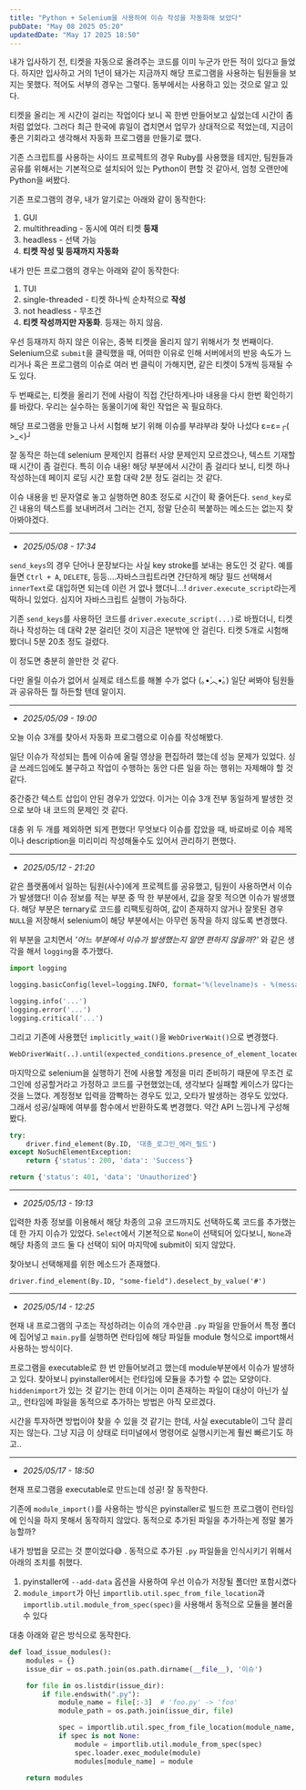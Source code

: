 ```yaml
---
title: "Python + Selenium을 사용하여 이슈 작성을 자동화해 보았다"
pubDate: "May 08 2025 05:20"
updatedDate: "May 17 2025 18:50"
---
```


내가 입사하기 전, 티켓을 자동으로 올려주는 코드를 이미 누군가 만든 적이 있다고 들었다. 하지만 입사하고 거의 1년이 돼가는 지금까지 해당 프로그램을 사용하는 팀원들을 보지는 못했다. 적어도 서부의 경우는 그렇다. 동부에서는 사용하고 있는 것으로 알고 있다.

티켓을 올리는 게 시간이 걸리는 작업이다 보니 꼭 한번 만들어보고 싶었는데 시간이 좀처럼 없었다. 그러다 최근 한국에 휴일이 겹치면서 업무가 상대적으로 적었는데, 지금이 좋은 기회라고 생각해서 자동화 프로그램을 만들기로 했다.

기존 스크립트를 사용하는 사이드 프로젝트의 경우 Ruby를 사용했을 테지만, 팀원들과 공유를 위해서는 기본적으로 설치되어 있는 Python이 편할 것 같아서, 엄청 오랜만에 Python을 써봤다.

기존 프로그램의 경우, 내가 알기로는 아래와 같이 동작한다:
1. GUI
2. multithreading - 동시에 여러 티켓 **등재**
3. headless - 선택 가능
4. **티켓 작성 및 등재까지 자동화**

내가 만든 프로그램의 경우는 아래와 같이 동작한다:
1. TUI
2. single-threaded - 티켓 하나씩 순차적으로 **작성**
3. not headless - 무조건
4. **티켓 작성까지만 자동화**. 등재는 하지 않음.


우선 등재까지 하지 않은 이유는, 중복 티켓을 올리지 않기 위해서가 첫 번째이다. Selenium으로 `submit`을 클릭했을 때, 어떠한 이유로 인해 서버에서의 반응 속도가 느리거나 혹은 프로그램의 이슈로 여러 번 클릭이 가해지면, 같은 티켓이 5개씩 등재될 수도 있다.

두 번째로는, 티켓을 올리기 전에 사람이 직접 간단하게나마 내용을 다시 한번 확인하기를 바랐다. 우리는 실수하는 동물이기에 확인 작업은 꼭 필요하다.

해당 프로그램을 만들고 나서 시험해 보기 위해 이슈를 부랴부랴 찾아 나섰다 ε=ε=┌( >_<)┘

잘 동작은 하는데 selenium 문제인지 컴퓨터 사양 문제인지 모르겠으나, 텍스트 기재할 때 시간이 좀 걸린다. 특히 이슈 내용! 해당 부분에서 시간이 좀 걸리다 보니, 티켓 하나 작성하는데 페이지 로딩 시간 포함 대략 2분 정도 걸리는 것 같다. 

이슈 내용을 빈 문자열로 놓고 실행하면 80초 정도로 시간이 확 줄어든다. `send_key`로 긴 내용의 텍스트를 보내버려서 그러는 건지, 정말 단순히 복붙하는 메소드는 없는지 찾아봐야겠다.

---

- _2025/05/08 - 17:34_

`send_keys`의 경우 단어나 문장보다는 사실 key stroke를 보내는 용도인 것 같다. 예를 들면 `Ctrl + A`, `DELETE`, 등등….자바스크립트라면 간단하게 해당 필드 선택해서 `innerText`로 대입하면 되는데 이런 거 없나 했더니…! `driver.execute_script`라는게 떡하니 있었다. 심지어 자바스크립트 실행이 가능하다.

기존 `send_keys`를 사용하던 코드를 `driver.execute_script(...)`로 바꿨더니, 티켓 하나 작성하는 데 대략 2분 걸리던 것이 지금은 1분밖에 안 걸린다. 티켓 5개로 시험해 봤더니 5분 20초 정도 걸렸다.

이 정도면 충분히 쓸만한 것 같다.

다만 올릴 이슈가 없어서 실제로 테스트를 해볼 수가 없다 (｡•́︿•̀｡)
일단 써봐야 팀원들과 공유하든 뭘 하든할 텐데 말이지.

---

- _2025/05/09 - 19:00_

오늘 이슈 3개를 찾아서 자동화 프로그램으로 이슈를 작성해봤다.

일단 이슈가 작성되는 틈에 이슈에 올릴 영상을 편집하려 했는데 성능 문제가 있었다. 싱글 쓰레드임에도 불구하고 작업이 수행하는 동안 다른 일을 하는 행위는 자제해야 할 것 같다.

중간중간 텍스트 삽입이 안된 경우가 있었다. 이거는 이슈 3개 전부 동일하게 발생한 것으로 보아 내 코드의 문제인 것 같다.

대충 위 두 개를 제외하면 되게 편했다! 무엇보다 이슈를 잡았을 때, 바로바로 이슈 제목이나 description을 미리미리 작성해둘수도 있어서 관리하기 편했다.

---

- _2025/05/12 - 21:20_

같은 플랫폼에서 일하는 팀원(사수)에게 프로젝트를 공유했고, 팀원이 사용하면서 이슈가 발생했다! 이슈 정보를 적는 부분 중 딱 한 부분에서, 값을 잘못 적으면 이슈가 발생했다. 해당 부분은 ternary로 코드를 리팩토링하여, 값이 존재하지 않거나 잘못된 경우 `NULL`을 저장해서 selenium이 해당 부분에서는 아무런 동작을 하지 않도록 변경했다.

위 부분을 고치면서 _'어느 부분에서 이슈가 발생했는지 알면 편하지 않을까?'_  와 같은 생각을 해서 `logging`을 추가했다. 

```py
import logging

logging.basicConfig(level=logging.INFO, format='%(levelname)s - %(message)s'

logging.info('...')
logging.error('...')
logging.critical('...')
```

그리고 기존에 사용했던 `implicitly_wait()`을  `WebDriverWait()`으로 변경했다.

```python
WebDriverWait(..).until(expected_conditions.presence_of_element_located((By.ID, '')))
```

마지막으로 selenium을 실행하기 전에 사용할 계정을 미리 준비하기 때문에 무조건 로그인에 성공할거라고 가정하고 코드를 구현했었는데, 생각보다 실패할 케이스가 많다는 것을 느꼈다. 계정정보 입력을 깜빡하는 경우도 있고, 오타가 발생하는 경우도 있었다. 그래서 성공/실패에 여부를 함수에서 반환하도록 변경했다. 약간 API 느낌나게 구성해봤다.

```python
try:
	driver.find_element(By.ID, '대충_로그인_에러_필드')
except NoSuchElementException:
	return {'status': 200, 'data': 'Success'}

return {'status': 401, 'data': 'Unauthorized'}
```

---

- _2025/05/13 - 19:13_

입력한 차종 정보를 이용해서 해당 차종의 고유 코드까지도 선택하도록 코드를 추가했는데 한 가지 이슈가 있었다. `Select`에서 기본적으로 `None`이 선택되어 있다보니, `None`과 해당 차종의 코드 둘 다 선택이 되어 마지막에 submit이 되지 않았다.

찾아보니 선택해제를 위한 메소드가 존재했다.

`driver.find_element(By.ID, "some-field").deselect_by_value('#')`

---

- _2025/05/14 - 12:25_

현재 내 프로그램의 구조는 작성하려는 이슈의 개수만큼 `.py` 파일을 만들어서 특정 폴더에 집어넣고 `main.py`를 실행하면 런타임에 해당 파일들 module 형식으로 import해서 사용하는 방식이다.

프로그램을 executable로 한 번 만들어보려고 했는데 module부분에서 이슈가 발생하고 있다. 찾아보니 pyinstaller에서는 런타임에 모듈을 추가할 수 없는 모양이다. `hiddenimport`가 있는 것 같기는 한데 이거는 이미 존재하는 파일이 대상이 아닌가 싶고,, 런타임에 파일을 동적으로 추가하는 방법은 아직 모르겠다.

시간을 투자하면 방법이야 찾을 수 있을 것 같기는 한데, 사실 executable이 그닥 끌리지는 않는다. 그냥 지금 이 상태로 터미널에서 명령어로 실행시키는게 훨씬 빠르기도 하고..

---

- _2025/05/17 - 18:50_

현재 프로그램을 executable로 만드는데 성공! 잘 동작한다.

기존에 `module_import()`를 사용하는 방식은 pyinstaller로 빌드한 프로그램이 런타임에 인식을 하지 못해서 동작하지 않았다. 동적으로 추가된 파일을 추가하는게 정말 불가능할까?

내가 방법을 모르는 것 뿐이었다😅 . 동적으로 추가된 `.py` 파일들을 인식시키기 위해서 아래의 조치를 취했다.

1. pyinstaller에 `--add-data` 옵션을 사용하여 우선 이슈가 저장될 폴더만 포함시켰다
2. `module_import`가 아닌 `importlib.util.spec_from_file_location`과 `importlib.util.module_from_spec(spec)`을 사용해서 동적으로 모듈을 불러올 수 있다

대충 아래와 같은 방식으로 동작한다.
```py
def load_issue_modules():
    modules = {}
    issue_dir = os.path.join(os.path.dirname(__file__), '이슈')

    for file in os.listdir(issue_dir):
        if file.endswith(".py"):
            module_name = file[:-3]  # 'foo.py' -> 'foo'
            module_path = os.path.join(issue_dir, file)

            spec = importlib.util.spec_from_file_location(module_name, module_path)
            if spec is not None:
                module = importlib.util.module_from_spec(spec)
                spec.loader.exec_module(module)
                modules[module_name] = module

    return modules
```